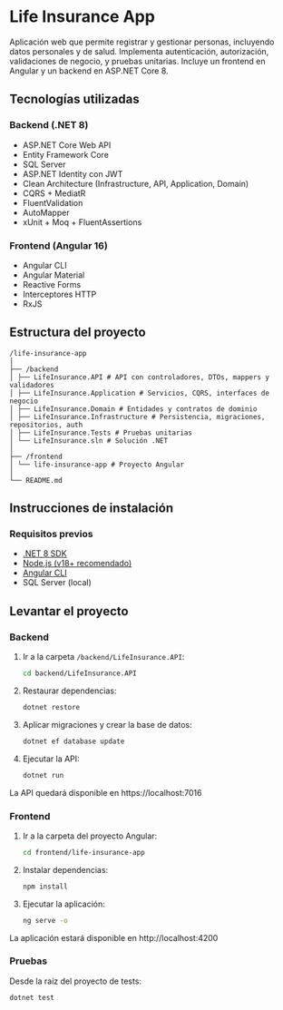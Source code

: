# Life Insurance App

Aplicación web que permite registrar y gestionar personas, incluyendo datos personales y de salud. Implementa autenticación, autorización, validaciones de negocio, y pruebas unitarias. Incluye un frontend en Angular y un backend en ASP.NET Core 8.


## Tecnologías utilizadas

### Backend (.NET 8)
- ASP.NET Core Web API
- Entity Framework Core
- SQL Server
- ASP.NET Identity con JWT
- Clean Architecture (Infrastructure, API, Application, Domain)
- CQRS + MediatR
- FluentValidation
- AutoMapper
- xUnit + Moq + FluentAssertions

### Frontend (Angular 16)
- Angular CLI
- Angular Material
- Reactive Forms
- Interceptores HTTP
- RxJS


## Estructura del proyecto

```text
/life-insurance-app
│
├── /backend
│ ├── LifeInsurance.API # API con controladores, DTOs, mappers y validadores
│ ├── LifeInsurance.Application # Servicios, CQRS, interfaces de negocio
│ ├── LifeInsurance.Domain # Entidades y contratos de dominio
│ ├── LifeInsurance.Infrastructure # Persistencia, migraciones, repositorios, auth
│ ├── LifeInsurance.Tests # Pruebas unitarias
│ └── LifeInsurance.sln # Solución .NET
│
├── /frontend
│ └── life-insurance-app # Proyecto Angular
│
└── README.md
```


## Instrucciones de instalación

### Requisitos previos

- [.NET 8 SDK](https://dotnet.microsoft.com/en-us/download)
- [Node.js (v18+ recomendado)](https://nodejs.org/)
- [Angular CLI](https://angular.io/cli)
- SQL Server (local)


## Levantar el proyecto

### Backend

1. Ir a la carpeta `/backend/LifeInsurance.API`:

   ```bash
   cd backend/LifeInsurance.API
   ```

2. Restaurar dependencias:

    ```bash
    dotnet restore
    ```

3. Aplicar migraciones y crear la base de datos:

    ```bash
    dotnet ef database update
    ```

4. Ejecutar la API:

    ```bash
    dotnet run
    ```

La API quedará disponible en https://localhost:7016


### Frontend

1. Ir a la carpeta del proyecto Angular:

    ```bash
    cd frontend/life-insurance-app
    ```

2. Instalar dependencias:

    ```bash
    npm install
    ```

3. Ejecutar la aplicación:

    ```bash
    ng serve -o
    ```

La aplicación estará disponible en http://localhost:4200

### Pruebas

Desde la raíz del proyecto de tests:

```bash
dotnet test
```